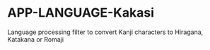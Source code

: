 APP-LANGUAGE-Kakasi
===================

Language processing filter to convert Kanji characters to Hiragana, Katakana or Romaji
